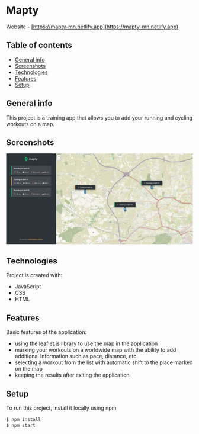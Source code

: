 # Mapty
Website - [https://mapty-mn.netlify.app](https://mapty-mn.netlify.app)

## Table of contents
* [General info](#general-info)
* [Screenshots](#screenshots)
* [Technologies](#technologies)
* [Features](#features)
* [Setup](#setup)

## General info
This project is a training app that allows you to add your running and cycling workouts on a map.

## Screenshots
![Training app screenshot](./img/app1.png)
	
## Technologies
Project is created with:
* JavaScript
* CSS
* HTML

## Features
Basic features of the application:
* using the [leaflet.js](https://leafletjs.com) library to use the map in the application
* marking your workouts on a worldwide map with the ability to add additional information such as pace, distance, etc. 
* selecting a workout from the list with automatic shift to the place marked on the map
* keeping the results after exiting the application

## Setup
To run this project, install it locally using npm:
```
$ npm install
$ npm start
```
